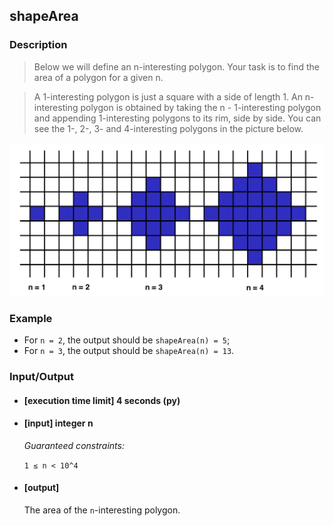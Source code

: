 ## shapeArea

### Description
> Below we will define an n-interesting polygon. Your task is to find the area of a polygon for a given n.

> A 1-interesting polygon is just a square with a side of length 1. An n-interesting polygon is obtained by taking the n - 1-interesting polygon and appending 1-interesting polygons to its rim, side by side. You can see the 1-, 2-, 3- and 4-interesting polygons in the picture below.

<img src="/README.MD-Resources/shape-area.png" alt="Shape Area">

### Example

* For ```n = 2```, the output should be
```shapeArea(n) = 5```;
* For ```n = 3```, the output should be
```shapeArea(n) = 13```.

### Input/Output

* #### [execution time limit] 4 seconds (py)

* #### [input] integer n

 	<i>Guaranteed constraints:</i>

    ```1 ≤ n < 10^4```

* #### [output]
	The area of the ```n```-interesting polygon.
